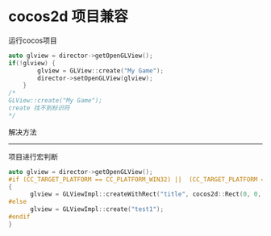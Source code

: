 # cocos2d 项目兼容



运行cocos项目

```cpp
auto glview = director->getOpenGLView();
if(!glview) {
        glview = GLView::create("My Game");
        director->setOpenGLView(glview);
    }
/*
GLView::create("My Game");
create 找不到标识符
*/
```

解决方法

---------------------------

项目进行宏判断

```cpp
auto glview = director->getOpenGLView();	
#if (CC_TARGET_PLATFORM == CC_PLATFORM_WIN32) ||  (CC_TARGET_PLATFORM == CC_PLATFORM_MAC) ||        (CC_TARGET_PLATFORM == CC_PLATFORM_LINUX)
{
	  glview = GLViewImpl::createWithRect("title", cocos2d::Rect(0, 0, 480, 480));
#else
	  glview = GLViewImpl::create("test1");
#endif
}
```



